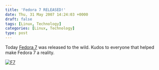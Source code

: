 ```yaml
---
title: 'Fedora 7 RELEASED!'
date: Thu, 31 May 2007 14:24:03 +0000
draft: false
tags: [Linux, Technology]
categories: [Linux, Technology]
type: post
---
```


Today [Fedora 7](http://fedoraproject.org/) was released to the wild. Kudos to everyone that helped make Fedora 7 a reality.

[![F7](http://zeusville.files.wordpress.com/2007/05/fedora7.png)](http://zeusville.files.wordpress.com/2007/05/fedora7.png "F7")